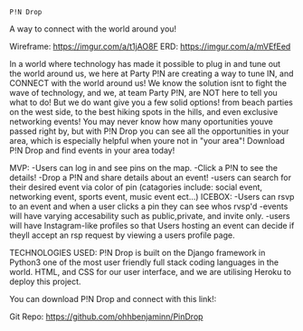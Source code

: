     P!N Drop
A way to connect with the world around you!

Wireframe: https://imgur.com/a/t1jAO8F
ERD: https://imgur.com/a/mVEfEed


In a world where technology has made it possible to plug in and tune out the world around us, we here at Party P!N are creating a way to tune IN, and CONNECT with the world around us! We know the solution isnt to fight the wave of technology, and we, at team Party P!N, are NOT here to tell you what to do! But we do want give you a few solid options! from beach parties on the west side, to the best hiking spots in the hills, and even exclusive networking events! You may never know how many oportunities youve passed right by, but with P!N Drop you can see all the opportunities in your area, which is especially helpful when youre not in "your area"! Download P!N Drop and find events in your area today! 

MVP:
-Users can log in and see pins on the map. 
-Click a P!N to see the details!
-Drop a P!N and share details about an event!
-users can search for their desired event via color of pin (catagories include: social event, networking event, sports event, music event ect...)
ICEBOX:
-Users can rsvp to an event and when a user clicks a pin they can see whos rvsp'd
-events will have varying accesability such as public,private, and invite only.
-users will have Instagram-like profiles so that Users hosting an event can decide if theyll accept an rsp request by viewing a users profile page. 

TECHNOLOGIES USED:
P!N Drop is built on the Django framework in Python3 one of the most user friendly full stack coding languages in the world. HTML, and CSS for our user interface, and we are utilising Heroku to deploy this project.

You can download P!N Drop and connect with this link!:

Git Repo: https://github.com/ohhbenjaminn/PinDrop